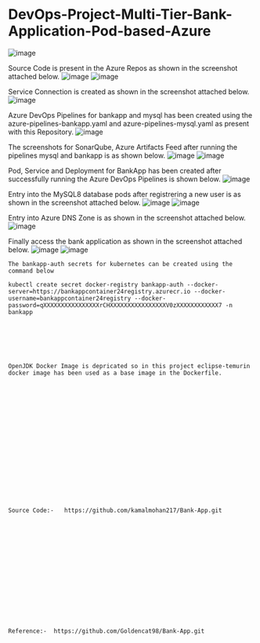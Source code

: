 # DevOps-Project-Multi-Tier-Bank-Application-Pod-based-Azure

![image](https://github.com/user-attachments/assets/cd5b4cdc-9432-4b46-890b-3a3cf850f2f9)

Source Code is present in the Azure Repos as shown in the screenshot attached below.
![image](https://github.com/user-attachments/assets/d7bcffdf-36e1-4138-abfd-1a036fa2376d)
![image](https://github.com/user-attachments/assets/b42fae0f-915c-4148-9843-9e97e1be39a0)

Service Connection is created as shown in the screenshot attached below.
![image](https://github.com/user-attachments/assets/01eac503-8b7f-4c5c-81c5-36088d4f4669)

Azure DevOps Pipelines for bankapp and mysql has been created using the azure-pipelines-bankapp.yaml and azure-pipelines-mysql.yaml as present with this Repository. 
![image](https://github.com/user-attachments/assets/0ea66f99-929a-44c6-b2ef-a2d51eb892bf)

The screenshots for SonarQube, Azure Artifacts Feed after running the pipelines mysql and bankapp is as shown below.
![image](https://github.com/user-attachments/assets/8eb87172-c693-4eca-bbb4-68f26d61fe46)
![image](https://github.com/user-attachments/assets/3ca1f177-af24-48d8-8514-3d8adfa4afdd)

Pod, Service and Deployment for BankApp has been created after successfully running the Azure DevOps Pipelines is shown below.
![image](https://github.com/user-attachments/assets/e2695c7d-27d8-4ba9-b571-fde4bd55cb15)

Entry into the MySQL8 database pods after registrering a new user is as shown in the screenshot attached below.
![image](https://github.com/user-attachments/assets/6325fb93-533c-446d-8993-14a8515cba2d)
![image](https://github.com/user-attachments/assets/44b5900f-65b1-4518-b646-1c1dd2e3e4cd)

Entry into Azure DNS Zone is as shown in the screenshot attached below.
![image](https://github.com/user-attachments/assets/6791c88b-3a88-489c-9383-482683af7189)

Finally access the bank application as shown in the screenshot attached below.
![image](https://github.com/user-attachments/assets/a5c143d4-3a8c-4340-aa12-57677434e500)
![image](https://github.com/user-attachments/assets/13008d2e-ffa2-4f6e-92a4-cb38c30952ce)

```
The bankapp-auth secrets for kubernetes can be created using the command below

kubectl create secret docker-registry bankapp-auth --docker-server=https://bankappcontainer24registry.azurecr.io --docker-username=bankappcontainer24registry --docker-password=qXXXXXXXXXXXXXXXXrCHXXXXXXXXXXXXXXXXV0zXXXXXXXXXXXX7 -n bankapp
```
<br><br/>
<br><br/>
```
OpenJDK Docker Image is depricated so in this project eclipse-temurin docker image has been used as a base image in the Dockerfile. 
```
<br><br/>
<br><br/>
<br><br/>
<br><br/>
<br><br/>
<br><br/>
<br><br/>
```
Source Code:-   https://github.com/kamalmohan217/Bank-App.git
```
<br><br/>
<br><br/>
<br><br/>
<br><br/>
<br><br/>
<br><br/>
```
Reference:-  https://github.com/Goldencat98/Bank-App.git
```

